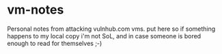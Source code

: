 # vm-notes

Personal notes from attacking vulnhub.com vms. put here so if something happens to my local copy i'm not SoL, and in case someone is bored enough to read for themselves ;-)
